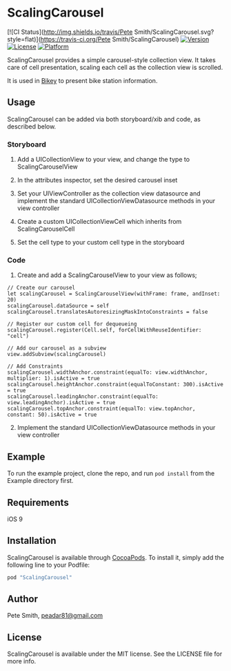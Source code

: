 # ScalingCarousel

[![CI Status](http://img.shields.io/travis/Pete Smith/ScalingCarousel.svg?style=flat)](https://travis-ci.org/Pete Smith/ScalingCarousel)
[![Version](https://img.shields.io/cocoapods/v/ScalingCarousel.svg?style=flat)](http://cocoapods.org/pods/ScalingCarousel)
[![License](https://img.shields.io/cocoapods/l/ScalingCarousel.svg?style=flat)](http://cocoapods.org/pods/ScalingCarousel)
[![Platform](https://img.shields.io/cocoapods/p/ScalingCarousel.svg?style=flat)](http://cocoapods.org/pods/ScalingCarousel)

ScalingCarousel provides a simple carousel-style collection view.
It takes care of cell presentation, scaling each cell as the collection view is scrolled.

It is used in [Bikey](https://itunes.apple.com/ie/app/bikey/id1048962300?mt=8) to present bike station information.

## Usage

ScalingCarousel can be added via both storyboard/xib and code, as described below.

### Storyboard

1. Add a UICollectionView to your view, and change the type to ScalingCarouselView

2. In the attributes inspector, set the desired carousel inset

3. Set your UIViewController as the collection view datasource and implement the standard UICollectionViewDatasource methods in your view controller

4. Create a custom UICollectionViewCell which inherits from ScalingCarouselCell

5. Set the cell type to your custom cell type in the storyboard

### Code

1. Create and add a ScalingCarouselView to your view as follows;

```
// Create our carousel
let scalingCarousel = ScalingCarouselView(withFrame: frame, andInset: 20)
scalingCarousel.dataSource = self
scalingCarousel.translatesAutoresizingMaskIntoConstraints = false

// Register our custom cell for dequeueing
scalingCarousel.register(Cell.self, forCellWithReuseIdentifier: "cell")

// Add our carousel as a subview        
view.addSubview(scalingCarousel)

// Add Constraints
scalingCarousel.widthAnchor.constraint(equalTo: view.widthAnchor, multiplier: 1).isActive = true
scalingCarousel.heightAnchor.constraint(equalToConstant: 300).isActive = true
scalingCarousel.leadingAnchor.constraint(equalTo: view.leadingAnchor).isActive = true
scalingCarousel.topAnchor.constraint(equalTo: view.topAnchor, constant: 50).isActive = true
```

2. Implement the standard UICollectionViewDatasource methods in your view controller

## Example

To run the example project, clone the repo, and run `pod install` from the Example directory first.

## Requirements

iOS 9

## Installation

ScalingCarousel is available through [CocoaPods](http://cocoapods.org). To install
it, simply add the following line to your Podfile:

```ruby
pod "ScalingCarousel"
```

## Author

Pete Smith, peadar81@gmail.com

## License

ScalingCarousel is available under the MIT license. See the LICENSE file for more info.
